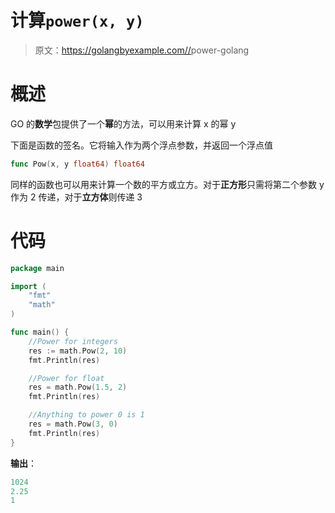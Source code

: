 # 计算`power(x, y)`

> 原文：<https://golangbyexample.com//>power-golang

# **概述**

GO 的**数学**包提供了一个**幂**的方法，可以用来计算 x 的幂 y

下面是函数的签名。它将输入作为两个浮点参数，并返回一个浮点值

```go
func Pow(x, y float64) float64
```

同样的函数也可以用来计算一个数的平方或立方。对于**正方形**只需将第二个参数 y 作为 2 传递，对于**立方体**则传递 3

# **代码**

```go
package main

import (
    "fmt"
    "math"
)

func main() {
    //Power for integers
    res := math.Pow(2, 10)
    fmt.Println(res)

    //Power for float
    res = math.Pow(1.5, 2)
    fmt.Println(res)

    //Anything to power 0 is 1
    res = math.Pow(3, 0)
    fmt.Println(res)
}
```

**输出**：

```go
1024
2.25
1
```